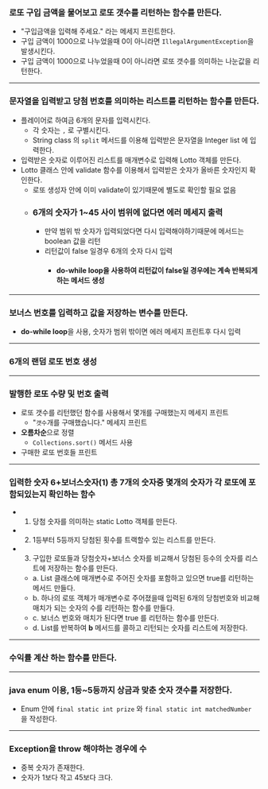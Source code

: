 ### 로또 구입 금액을 물어보고 로또 갯수를 리턴하는 함수를 만든다.
- "구입금액을 입력해 주세요." 라는 메세지 프린트한다.
- 구입 금액이 1000으로 나누었을때 0이 아니라면 `IllegalArgumentException`을 발생시킨다.
- 구입 금액이 1000으로 나누었을때 0이 아니라면 로또 갯수를 의미하는 나눈값을 리턴한다.
---
### 문자열을 입력받고 당첨 번호를 의미하는 리스트를 리턴하는 함수를 만든다.
- 플레이어로 하여금 6개의 문자를 입력시킨다. 
  - 각 숫자는 `,` 로 구별시킨다.
  - String class 의 `split` 메서드를 이용해 입력받은 문자열을 Integer list 에 입력한다.
- 입력받은 숫자로 이루어진 리스트를 매개변수로 입력해 Lotto 객체를 만든다.
- Lotto 클래스 안에 validate 함수를 이용해서 입력받은 숫자가 올바른 숫자인지 확인한다.
  - 로또 생성자 안에 이미 validate이 있기때문에 별도로 확인할 필요 없음
  - ### 6개의 숫자가 1~45 사이 범위에 없다면 에러 메세지 출력
    - 만약 범위 밖 숫자가 입력되었다면 다시 입력해야하기때문에 메서드는 boolean 값을 리턴 
    - 리턴값이 false 일경우 6개의 숫자 다시 입력 
      - #### do-while loop을 사용하여 리턴값이 false일 경우에는 계속 반복되게 하는 메서드 생성 
---
### 보너스 번호를 입력하고 값을 저장하는 변수를 만든다.
- **do-while loop**을 사용, 숫자가 범위 밖이면 에러 메세지 프린트후 다시 입력
---
### 6개의 랜덤 로또 번호 생성

---
### 발행한 로또 수량 및 번호 출력
- 로또 갯수를 리턴했던 함수를 사용해서 몇개를 구매했는지 메세지 프린트
  - "`갯수`개를 구매했습니다." 메세지 프린트
- **오름차순**으로 정렬
  - `Collections.sort()` 메서드 사용
- 구매한 로또 번호들 프린트

---
### 입력한 숫자 6+보너스숫자(1) 총 7개의 숫자중 몇개의 숫자가 각 로또에 포함되있는지 확인하는 함수
- 1. 당첨 숫자를 의미하는 static Lotto 객체를 만든다.
- 2. 1등부터 5등까지 당첨된 횟수를 트랙할수 있는 리스트를 만든다.
- 3. 구입한 로또들과 당첨숫자+보너스 숫자를 비교해서 당첨된 등수의 숫자를 리스트에 저장하는 함수를 만든다.
  - a. List 클래스에 매개변수로 주어진 숫자를 포함하고 있으면 true를 리턴하는 메서드 만들다.
  - b. 하나의 로또 객체가 매개변수로 주어졌을때 입력된 6개의 당첨번호와 비교해 매치가 되는 숫자의 수를 리턴하는 함수를 만들다.
  - c. 보너스 번호와 매치가 된다면 true 를 리턴하는 함수를 만든다.
  - d. List<Lotto>를 반복하여 **b** 메서드를 콜하고 리턴되는 숫자를 리스트에 저장한다.

---
### 수익률 계산 하는 함수를 만든다.

---
### java enum 이용, 1등~5등까지 상금과 맞춘 숫자 갯수를 저장한다.
- Enum 안에 `final static int prize` 와 `final static int matchedNumber` 을 작성한다.
---
### Exception을 throw 해야하는 경우에 수
- 중복 숫자가 존재한다.
- 숫자가 1보다 작고 45보다 크다.